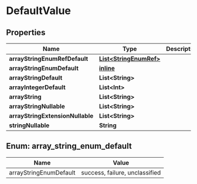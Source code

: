 
# DefaultValue

## Properties
| Name | Type | Description | Notes |
| ------------ | ------------- | ------------- | ------------- |
| **arrayStringEnumRefDefault** | [**List&lt;StringEnumRef&gt;**](StringEnumRef.md) |  |  [optional] |
| **arrayStringEnumDefault** | [**inline**](#List&lt;ArrayStringEnumDefault&gt;) |  |  [optional] |
| **arrayStringDefault** | **List&lt;String&gt;** |  |  [optional] |
| **arrayIntegerDefault** | **List&lt;Int&gt;** |  |  [optional] |
| **arrayString** | **List&lt;String&gt;** |  |  [optional] |
| **arrayStringNullable** | **List&lt;String&gt;** |  |  [optional] |
| **arrayStringExtensionNullable** | **List&lt;String&gt;** |  |  [optional] |
| **stringNullable** | **String** |  |  [optional] |


<a id="List<ArrayStringEnumDefault>"></a>
## Enum: array_string_enum_default
| Name | Value |
| ---- | ----- |
| arrayStringEnumDefault | success, failure, unclassified |



